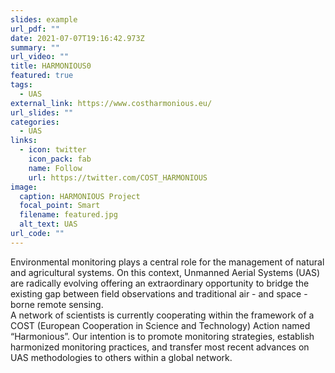 ```yaml
---
slides: example
url_pdf: ""
date: 2021-07-07T19:16:42.973Z
summary: ""
url_video: ""
title: HARMONIOUS0
featured: true
tags:
  - UAS
external_link: https://www.costharmonious.eu/
url_slides: ""
categories:
  - UAS
links:
  - icon: twitter
    icon_pack: fab
    name: Follow
    url: https://twitter.com/COST_HARMONIOUS
image:
  caption: HARMONIOUS Project
  focal_point: Smart
  filename: featured.jpg
  alt_text: UAS
url_code: ""
---
```

Environmental monitoring plays a central role for the management of natural and agricultural systems. On this context, Unmanned Aerial Systems (UAS) are radically evolving offering an extraordinary opportunity to bridge the existing gap between field observations and traditional air - and space - borne remote sensing.\
A network of scientists is currently cooperating within the framework of a COST (European Cooperation in Science and Technology) Action named “Harmonious”. Our intention is to promote monitoring strategies, establish harmonized monitoring practices, and transfer most recent advances on UAS methodologies to others within a global network.